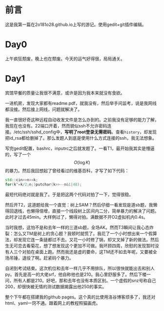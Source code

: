 # 前言

这是我第一篇在2o181o28.github.io上写的游记。使用gedit+git插件编辑。

# Day0

上午疯狂颓废，晚上也在颓废。今天的运气好得很，局局通关。

# Day1

宾馆早餐的质量让我很不满意，或许是因为我本来就没有食欲。

一进机房，发现大家都有readme.pdf，就我没有，然后举手问监考，说是我网线都没接。然后接上网线，问题就解决了。

我一直很好奇这种远程自动收发文件是怎么办到的。之前我没有足够的能力了解，我现在也没有。22端口开着，然而貌似ssh不允许密码连接。/etc/ssh/sshd_config中，**写明了root登录无需密码**。查看`history`，却发现把id_rsa都给删掉了。那么发题人到底是使用什么方式连接的ssh，我无法想象。

写完gedit配置，bashrc，inputrc之后就发题了。一看T1，最开始我其实是懵逼的，写了一个$$O(\log K)$$的暴力。然后我回想起了曾经看过的维基百科，才写了如下代码：
```cpp
std::cin>>n>>k;
for(k^=k/2;n;)putchar(k>>--n&1|48);
```
最短代码绝对就是我了。于是把这两个代码对拍了一下，觉得很稳。

然后开T2，这道题给我一个直觉：树上SAM？然后仔细一看发现是道sb题，我懒得回退栈，也懒得倍增，直接一个线段树上区间内二分，简单暴力的解决了问题。此时才过去45min。大样例过了，懒得对拍。满数据不开O2虚拟机内0.4s。

当时我想，这怕不是和去年一样的三道sb题，全场AK。然而T3瞬间让我心态炸裂：怎么又TM是树上的贪心题？我顿时就慌了。我花了一个小时想出来一个假算法，却发现它连一条链都过不去。又花一小时修了锅，却又叉掉了新的做法。然后生无可恋去看菊花，想了想发现这个更加不可做。我环顾四周，欣慰的发现暂时没有人三个对拍在桌面上跑。然而我还是虚的要命，这TM还不如去年呢，又要被全场吊锤，退役了啊。赶紧码个暴力。

自闭到考试结束。这次机位和去年一样几乎不用排队，所以很快就能出去和别人py。首先是高一的大佬srf，他自称他也是210。我心里舒服多了。然后下楼一问，所有人都是210。好吧，那和去年也没有本质区别。一个虚假的snz号称自己200，却很快被无情的测试数据揭露出他250的事实。

整个下午都在搭建我的github pages。这个真的比使用洛谷博客烦多了，我还对html、yaml一窍不通。跟着网上的教程照猫画虎。


